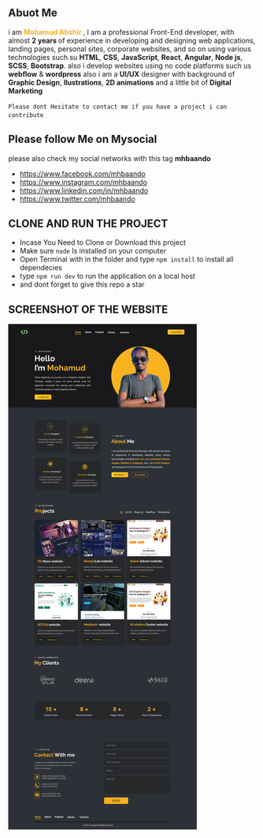 ## Abuot Me

i am <b style="color:#f9af20;"> Mohamud Abshir </b>, I am a professional
Front-End developer, with almost <b>2 years </b>of experience in developing and
designing web applications, landing pages, personal sites, corporate websites,
and so on using various technologies such su <b>HTML</b>, <b>CSS</b>,
<b>JavaScript</b>, <b>React</b>, <b>Angular</b>, <b>Node js</b>, <b>SCSS</b>,
<b>Bootstrap</b>. also i develop websites using no code platforms such us
<b>webflow</b> & <b>wordpress</b> also i am a <b>UI/UX</b> designer with
background of <b>Graphic Design</b>, <b>llustrations</b>, <b>2D animations</b>
and a little bit of <b>Digital Marketing</b>

`Please dont Hesitate to contact me if you have a project i can contribute`

## Please follow Me on Mysocial

please also check my social networks with this tag <b>mhbaando</b>

- <https://www.facebook.com/mhbaando>
- <https://www.instagram.com/mhbaando>
- <https://www.linkedin.com/in/mhbaando>
- <https://www.twitter.com/mhbaando>

## CLONE AND RUN THE PROJECT

- Incase You Need to Clone or Download this project
- Make sure `node` Is installed on your computer
- Open Terminal with in the folder and type `npm install` to install all
  dependecies
- type `npm run dev` to run the application on a local host
- and dont forget to give this repo a star

## SCREENSHOT OF THE WEBSITE

![](src/Assets/HomePage.png)
